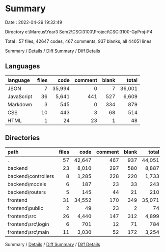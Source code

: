 # Summary

Date : 2022-04-29 19:32:49

Directory e:\Marcus\Year3 Sem2\CSCI3100\Project\CSCI3100-GpProj-F4

Total : 57 files,  42647 codes, 467 comments, 937 blanks, all 44051 lines

Summary / [Details](details.md) / [Diff Summary](diff.md) / [Diff Details](diff-details.md)

## Languages
| language | files | code | comment | blank | total |
| :--- | ---: | ---: | ---: | ---: | ---: |
| JSON | 7 | 35,994 | 0 | 7 | 36,001 |
| JavaScript | 36 | 5,641 | 441 | 527 | 6,609 |
| Markdown | 3 | 545 | 0 | 334 | 879 |
| CSS | 10 | 443 | 3 | 68 | 514 |
| HTML | 1 | 24 | 23 | 1 | 48 |

## Directories
| path | files | code | comment | blank | total |
| :--- | ---: | ---: | ---: | ---: | ---: |
| . | 57 | 42,647 | 467 | 937 | 44,051 |
| backend | 23 | 8,010 | 297 | 580 | 8,887 |
| backend\controllers | 8 | 1,285 | 228 | 220 | 1,733 |
| backend\models | 6 | 187 | 23 | 33 | 243 |
| backend\routers | 5 | 145 | 44 | 21 | 210 |
| frontend | 31 | 34,552 | 170 | 349 | 35,071 |
| frontend\public | 2 | 49 | 23 | 2 | 74 |
| frontend\src | 26 | 4,440 | 147 | 312 | 4,899 |
| frontend\src\login | 6 | 701 | 12 | 71 | 784 |
| frontend\src\main | 11 | 3,030 | 52 | 172 | 3,254 |

Summary / [Details](details.md) / [Diff Summary](diff.md) / [Diff Details](diff-details.md)